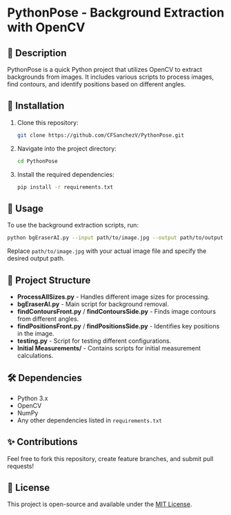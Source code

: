 # PythonPose - Background Extraction with OpenCV

## 📌 Description
PythonPose is a quick Python project that utilizes OpenCV to extract backgrounds from images. It includes various scripts to process images, find contours, and identify positions based on different angles.

## 🔧 Installation
1. Clone this repository:
   ```sh
   git clone https://github.com/CFSanchezV/PythonPose.git
   ```
2. Navigate into the project directory:
   ```sh
   cd PythonPose
   ```
3. Install the required dependencies:
   ```sh
   pip install -r requirements.txt
   ```

## 🚀 Usage
To use the background extraction scripts, run:
```sh
python bgEraserAI.py --input path/to/image.jpg --output path/to/output.jpg
```
Replace `path/to/image.jpg` with your actual image file and specify the desired output path.

## 📂 Project Structure
- **ProcessAllSizes.py** - Handles different image sizes for processing.
- **bgEraserAI.py** - Main script for background removal.
- **findContoursFront.py** / **findContoursSide.py** - Finds image contours from different angles.
- **findPositionsFront.py** / **findPositionsSide.py** - Identifies key positions in the image.
- **testing.py** - Script for testing different configurations.
- **Initial Measurements/** - Contains scripts for initial measurement calculations.

## 🛠 Dependencies
- Python 3.x
- OpenCV
- NumPy
- Any other dependencies listed in `requirements.txt`

## ✨ Contributions
Feel free to fork this repository, create feature branches, and submit pull requests!

## 📜 License
This project is open-source and available under the [MIT License](LICENSE).
